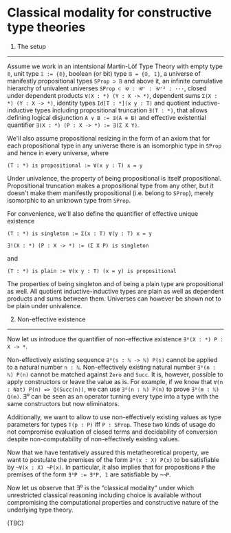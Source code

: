Classical modality for constructive type theories
=================================================



1. The setup
------------

Assume we work in an intentsional Martin-Löf Type Theory with empty type `𝟘`, unit type `𝟙 := {𝟘}`, boolean (or bit) type `𝔹 = {𝟘, 𝟙}`, a universe of manifestly propositional types `SProp ⊃ 𝔹` and above it, an infinite cumulative hierarchy of univalent universes `SProp ⊂ 𝒰 : 𝒰⁺ : 𝒰⁺² : ···`, closed under dependent products `∀(X : *) (Y : X -> *)`, dependent sums `Σ(X : *) (Y : X -> *)`, identity types `Id[T : *](x y : T)` and quotient inductive-inductive types including propositional truncation `∃(T : *)`, that allows defining logical disjunction `A ∨ B := ∃(A ⊕ B)` and effective existential quantifier `∃(X : *) (P : X -> *) := ∃(Σ X Y)`.

We'll also assume propositional resizing in the form of an axiom that for each propositional type in any universe there is an isomorphic type in `SProp` and hence in every universe, where
```
(T : *) is propositional := ∀(x y : T) x = y
```
Under univalence, the property of being propositional is itself propositional. Propositional truncation makes a propositional type from any other, but it doesn't make them manifestly propositional (i.e. belong to `SProp`), merely isomorphic to an unknown type from `SProp`.

For convenience, we'll also define the quantifier of effective unique existence
```
(T : *) is singleton := Σ(x : T) ∀(y : T) x = y

∃!(X : *) (P : X -> *) := (Σ X P) is singleton
```
and 
```
(T : *) is plain := ∀(x y : T) (x = y) is propositional
```
The properties of being singleton and of being a plain type are propositional as well. All quotient inductive-inductive types are plain as well as dependent products and sums between them. Universes can however be shown not to be plain under univalence.

2. Non-effective existence
--------------------------

Now let us introduce the quantifier of non-effective existence `∃⁰(X : *) P : X -> *`.

Non-effectively existing sequence `∃⁰(s : ℕ -> ℕ) P(s)` cannot be applied to a natural number `n : ℕ`. Non-effectively existing natural number `∃⁰(n : ℕ) P(n)` cannot be matched against `Zero` and `Succ`. It is, however, possible to apply constructors or leave the value as is. For example, if we know that `∀(n : Nat) P(n) => Q(Succ(n))`, we can use `∃⁰(n : ℕ) P(n)` to prove `∃⁰(m : ℕ) Q(m)`. ∃⁰ can be seen as an operator turning every type into a type with the same constructors but now eliminators.

Additionally, we want to allow to use non-effectively existing values as type parameters for types `T(p : P)` iff `P : SProp`. These two kinds of usage do not compromise evaluation of closed terms and decidability of conversion despite non-computability of non-effectively existing values.

Now that we have tentatively assured this metatheoretical property, we want to postulate the premises of the form `∃⁰(x : X) P(x)` to be satisfiable by `¬∀(x : X) ¬P(x)`. In particular, it also implies that for propositions `P` the premises of the form `∃⁰P := ∃⁰P, 𝟙` are satisfiable by `¬¬P`.

Now let us observe that ∃⁰ is the “classical modality“ under which unrestricted classical reasoning including choice is available without compromising the computational properties and constructive nature of the underlying type theory.

(TBC)
